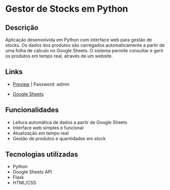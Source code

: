 # Gestor de Stocks em Python

## Descrição

Aplicação desenvolvida em Python com interface web para gestão de stocks. Os dados dos produtos são carregados automaticamente a partir de uma folha de cálculo no Google Sheets. O sistema permite consultar e gerir os produtos em tempo real, através de um website.

## Links

- [Preview](https://projetodoismads.onrender.com/) | Password: admin

- [Google Sheets](https://docs.google.com/spreadsheets/d/1JDPQrlpZshHa8PWKB_hiXygXC_OwdgXHB2P8z7O_Kz0/edit?gid=0#gid=0)

## Funcionalidades

- Leitura automática de dados a partir de Google Sheets
- Interface web simples e funcional
- Atualização em tempo real
- Gestão de produtos e quantidades em stock

## Tecnologias utilizadas

- Python
- Google Sheets API
- Flask
- HTML/CSS
